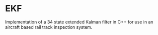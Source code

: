 # EKF
Implementation of a 34 state extended Kalman filter in C++ for use in an aircraft based rail track inspection system.

